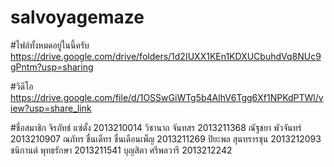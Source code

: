 # salvoyagemaze

#ไฟล์ทั้งหมดอยู่ในนี้ครับ 
https://drive.google.com/drive/folders/1d2IUXX1KEn1KDXUCbuhdVq8NUc9gPntm?usp=sharing

#วิดีโอ
https://drive.google.com/file/d/1OSSwGiWTg5b4AlhV6Tgg6Xf1NPKdPTWl/view?usp=share_link

#ชื่อสมาชิก
จิรภัทธ์ แซ่ตั้ง	2013210014
วิชานาถ จันทสร 	2013211368
ณัฐชยา พัวจันทร์ 	2013210907
ณภัทร ชื่นเดืทร ชื่นเดือนเพ็ญ 	2013211269
ปิยะพล สุนทรารชุน 	2013212093
ชนิกานต์ พุทธรักษา 	2013211541
บุญสิตา ศรีพลวารี		2013212242
